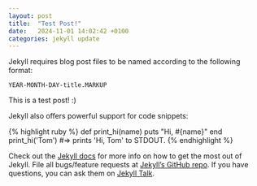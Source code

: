 ```yaml
---
layout: post
title:  "Test Post!"
date:   2024-11-01 14:02:42 +0100
categories: jekyll update
---
```


Jekyll requires blog post files to be named according to the following format:

`YEAR-MONTH-DAY-title.MARKUP`

This is a test post! :)

Jekyll also offers powerful support for code snippets:

{% highlight ruby %}
def print_hi(name)
  puts "Hi, #{name}"
end
print_hi('Tom')
#=> prints 'Hi, Tom' to STDOUT.
{% endhighlight %}

Check out the [Jekyll docs][jekyll-docs] for more info on how to get the most out of Jekyll. File all bugs/feature requests at [Jekyll’s GitHub repo][jekyll-gh]. If you have questions, you can ask them on [Jekyll Talk][jekyll-talk].

[jekyll-docs]: https://jekyllrb.com/docs/home
[jekyll-gh]:   https://github.com/jekyll/jekyll
[jekyll-talk]: https://talk.jekyllrb.com/
